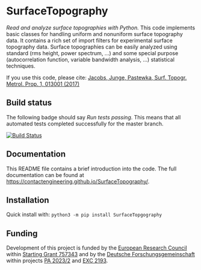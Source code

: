 SurfaceTopography
=================

*Read and analyze surface topographies with Python.* This code implements basic classes for handling uniform and
nonuniform surface topography data. It contains a rich set of import filters for experimental surface topography data.
Surface topographies can be easily analyzed using standard (rms height, power spectrum, ...) and some special purpose
(autocorrelation function, variable bandwidth analysis, ...) statistical techniques. 

If you use this code, please cite:
[Jacobs, Junge, Pastewka, Surf. Topogr. Metrol. Prop. 1, 013001 (2017)](https://doi.org/10.1088/2051-672X/aa51f8)

Build status
------------

The following badge should say _Run tests passing_. This means that all automated tests completed successfully for the master branch.

[![Build Status](https://github.com/ContactEngineering/SurfaceTopography/actions/workflows/run_tests.yml/badge.svg)](https://github.com/ContactEngineering/SurfaceTopography/actions/workflows/run_tests.yml)

Documentation
-------------

This README file contains a brief introduction into the code. The full documentation can be found at https://contactengineering.github.io/SurfaceTopography/.

Installation
------------

Quick install with: `python3 -m pip install SurfaceTopgography`

Funding
-------

Development of this project is funded by the [European Research Council](https://erc.europa.eu) within [Starting Grant 757343](https://cordis.europa.eu/project/id/757343) and by the [Deutsche Forschungsgemeinschaft](https://www.dfg.de/en) within projects [PA 2023/2](https://gepris.dfg.de/gepris/projekt/258153560) and [EXC 2193](https://gepris.dfg.de/gepris/projekt/390951807).
